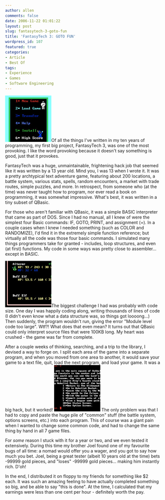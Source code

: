 ```yaml
---
author: allen
comments: false
date: 2006-11-22 01:01:22
layout: post
slug: fantasytech-3-goto-fun
title: 'FantasyTech 3: GOTO FUN'
wordpress_id: 107
featured: true
categories:
- Article
- Best Of
tags:
- Experience
- Games
- Software Engineering
---
```


![FantasyTech 3 Menu](/images/wp-uploads/2006/11/ftech-menu.jpg)Of all the things I've written in my ten years of programming, my first big project, FantasyTech 3, was one of the most provoking. I like the word provoking because it doesn't say something is good, just that it provokes.

FantasyTech was a huge, unmaintainable, frightening hack job that seemed like it was written by a 13 year old. Mind you, I was 13 when I wrote it. It was a pretty archtypical text adventure game, featuring about 200 locations, a battle system, various stats, spells, random encounters, a market with trade routes, simple puzzles, and more. In retrospect, from someone who (at the time) was never taught how to program, nor ever read a book on programming, it was somewhat impressive. What's best, it was written in a tiny subset of QBasic.

For those who aren't familiar with QBasic, it was a simple BASIC interpreter that came as part of DOS. Since I had no manual, all I knew of were the simplest four Basic commands: IF, GOTO, PRINT, and assignment (=). In a couple cases when I knew I needed something (such as COLOR and RANDOMIZE), I'd find it in the extremely simple function reference; but virtually all the code was those four basic commands. I simulated many things programmers take for granted - includes, loop structures, and even (at first) functions. My code in some ways was pretty close to assembler... except in BASIC.

![FantasyTech 3 Battle](/images/wp-uploads/2006/11/ftech-battle.jpg)The biggest challenge I had was probably with code size. One day I was happily coding along, writing thousands of lines of code (I didn't even know what a data structure was, so things got loooong...) Then suddenly, the program wouldn't run, giving the error "Module level code too large". Wtf?! What does that even mean? It turns out that QBasic could only interpret source files that were 100KB long. My heart was crushed - the game was far from complete.

After a couple weeks of thinking, searching, and a trip to the library, I devised a way to forge on. I split each area of the game into a separate program, and when you moved from one area to another, it would save your game to a text file, quit, load the next program, and load your game. It was a big hack, but it worked! ![FantasyTech 3 Location](/images/wp-uploads/2006/11/ftech-location.jpg) The only problem was that I had to copy and paste the huge pile of "common" stuff (the battle system, options screens, etc.) into each program. This of course was a giant pain when I wanted to change some common code, and had to change the same thing by hand in all 7 game files.

For _some_ reason I stuck with it for a year or two, and we even tested it extensively. During this time my brother Joel found one of my favourite bugs of all time: a nomad would offer you a wager, and you got to say how much you bet. Joel, being a great tester (albeit 10 years old at the time) bets -99999 gold pieces, and "loses" -99999 gold pieces... making him instantly rich. D'oh!

In the end, I distributed it on floppy to my friends for something like $2 each. It was such an amazing feeling to have actually completed something so big, and be able to say "this is done". At the time, I calculated that my earnings were less than one cent per hour - definitely worth the pay.
